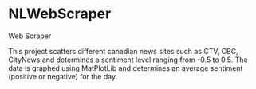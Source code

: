 # NLWebScraper
 Web Scraper 

This project scatters different canadian news sites such as CTV, CBC, CityNews and determines a sentiment level
ranging from -0.5 to 0.5. The data is graphed using MatPlotLib and determines an average sentiment (positive or negative) 
for the day. 